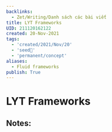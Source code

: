 ```yaml
---
backlinks:
  - Zet/Writing/Danh sách các bài viết
title: LYT Frameworks
UID: 211120162122
created: 20-Nov-2021
tags:
  - 'created/2021/Nov/20'
  - 'seed🥜'
  - 'permanent/concept'
aliases:
  - Fluid frameworks
publish: True
---
```

# LYT Frameworks

## Notes:

